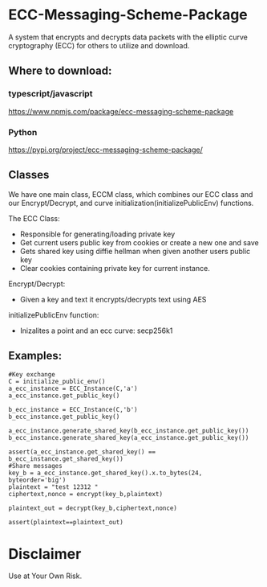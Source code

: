 # ECC-Messaging-Scheme-Package
A system that encrypts and decrypts data packets with the elliptic curve cryptography (ECC) for others
to utilize and download.

## Where to download:
### typescript/javascript
https://www.npmjs.com/package/ecc-messaging-scheme-package

### Python
https://pypi.org/project/ecc-messaging-scheme-package/


## Classes
We have one main class, ECCM class, which combines our ECC class and our Encrypt/Decrypt, and
curve initialization(initializePublicEnv) functions.

The ECC Class:
-  Responsible for generating/loading private key
-  Get current users public key from cookies or create a new one and save
-  Gets shared key using diffie hellman when given another users public key
-  Clear cookies containing private key for current instance.

Encrypt/Decrypt:
-  Given a key and text it encrypts/decrypts text using AES

initializePublicEnv function:
-  Inizalites a point and an ecc curve: secp256k1


## Examples:
```
#Key exchange
C = initialize_public_env()
a_ecc_instance = ECC_Instance(C,'a')
a_ecc_instance.get_public_key()

b_ecc_instance = ECC_Instance(C,'b')
b_ecc_instance.get_public_key()

a_ecc_instance.generate_shared_key(b_ecc_instance.get_public_key())
b_ecc_instance.generate_shared_key(a_ecc_instance.get_public_key())

assert(a_ecc_instance.get_shared_key() == b_ecc_instance.get_shared_key())
#Share messages
key_b = a_ecc_instance.get_shared_key().x.to_bytes(24, byteorder='big')
plaintext = "test 12312 "
ciphertext,nonce = encrypt(key_b,plaintext)

plaintext_out = decrypt(key_b,ciphertext,nonce)

assert(plaintext==plaintext_out)
```

# Disclaimer
Use at Your Own Risk.
